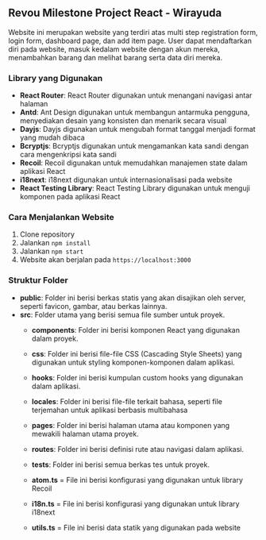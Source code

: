 ## Revou Milestone Project React - Wirayuda

Website ini merupakan website yang terdiri atas multi step registration form, login form, dashboard page, dan add item page. User dapat mendaftarkan diri pada website, masuk kedalam website dengan akun mereka, menambahkan barang dan melihat barang serta data diri mereka.

### Library yang Digunakan

- **React Router**: React Router digunakan untuk menangani navigasi antar halaman
- **Antd**: Ant Design digunakan untuk membangun antarmuka pengguna, menyediakan desain yang konsisten dan menarik secara visual
- **Dayjs**: Dayjs digunakan untuk mengubah format tanggal menjadi format yang mudah dibaca
- **Bcryptjs**: Bcryptjs digunakan untuk mengamankan kata sandi dengan cara mengenkripsi kata sandi
- **Recoil**: Recoil digunakan untuk memudahkan manajemen state dalam aplikasi React
- **i18next**: i18next digunakan untuk internasionalisasi pada website
- **React Testing Library**: React Testing Library digunakan untuk menguji komponen pada aplikasi React

### Cara Menjalankan Website

1. Clone repository
2. Jalankan `npm install`
3. Jalankan `npm start`
4. Website akan berjalan pada `https://localhost:3000`

### Struktur Folder

- **public**: Folder ini berisi berkas statis yang akan disajikan oleh server, seperti favicon, gambar, atau berkas lainnya.
- **src**: Folder utama yang berisi semua file sumber untuk proyek.
	- **components**: Folder ini berisi komponen React yang digunakan dalam proyek.
	- **css**: Folder ini berisi file-file CSS (Cascading Style Sheets) yang digunakan untuk styling komponen-komponen dalam aplikasi.
	- **hooks**: Folder ini berisi kumpulan custom hooks yang digunakan dalam aplikasi.
	- **locales**: Folder ini berisi file-file terkait bahasa, seperti file terjemahan untuk aplikasi berbasis multibahasa
	- **pages**: Folder ini berisi halaman utama atau komponen yang mewakili halaman utama proyek.
	- **routes**: Folder ini berisi definisi rute atau navigasi dalam aplikasi.
	- **tests**: Folder ini berisi semua berkas tes untuk proyek.

	- **atom.ts** = File ini berisi konfigurasi yang digunakan untuk library Recoil
	- **i18n.ts** = File ini berisi konfigurasi yang digunakan untuk library i18next
	- **utils.ts** = File ini berisi data statik yang digunakan pada website